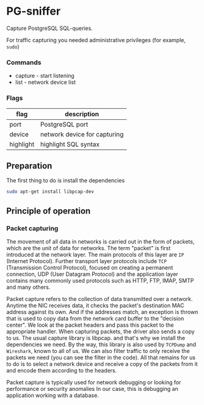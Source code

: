 # PG-sniffer

Capture PostgreSQL SQL-queries.

For traffic capturing you needed administrative privileges (for example, `sudo`)

### Commands
* capture - start listening
* list - network device list

### Flags
| flag      | description                  |
|-----------|------------------------------|
| port      | PostgreSQL port              |
| device    | network device for capturing |
| highlight | highlight SQL syntax         |


## Preparation
The first thing to do is install the dependencies

```bash
sudo apt-get install libpcap-dev
```

## Principle of operation

### Packet capturing
The movement of all data in networks is carried out in the form of packets, which are the unit of data for networks.
The term "packet" is first introduced at the network layer. The main protocols of this layer are `IP` (Internet Protocol).
Further transport layer protocols include `TCP` (Transmission Control Protocol), focused on creating a permanent connection,
UDP (User Datagram Protocol) and the application layer contains many commonly used protocols such as HTTP, FTP, IMAP, SMTP and many others.

Packet capture refers to the collection of data transmitted over a network.
Anytime the NIC receives data, it checks the packet's destination MAC address against its own.
And if the addresses match, an exception is thrown that is used to copy data from the network card buffer to the "decision center".
We look at the packet headers and pass this packet to the appropriate handler. When capturing packets, the driver also sends a copy to us. The usual capture library is libpcap.
and that's why we install the dependencies we need.
By the way, this library is also used by `TCPDump` and `Wireshark`, known to all of us.
We can also filter traffic to only receive the packets we need (you can see the filter in the code).
All that remains for us to do is to select a network device and receive a copy of the packets from it and encode them according to the headers.

Packet capture is typically used for network debugging or looking for performance or security anomalies
In our case, this is debugging an application working with a database.